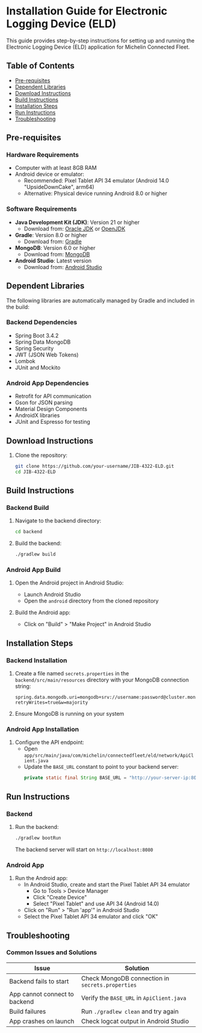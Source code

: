 # Installation Guide for Electronic Logging Device (ELD)

This guide provides step-by-step instructions for setting up and running the Electronic Logging Device (ELD) application for Michelin Connected Fleet.

## Table of Contents
- [Pre-requisites](#pre-requisites)
- [Dependent Libraries](#dependent-libraries)
- [Download Instructions](#download-instructions)
- [Build Instructions](#build-instructions)
- [Installation Steps](#installation-steps)
- [Run Instructions](#run-instructions)
- [Troubleshooting](#troubleshooting)

## Pre-requisites

### Hardware Requirements
- Computer with at least 8GB RAM
- Android device or emulator:
  - Recommended: Pixel Tablet API 34 emulator (Android 14.0 "UpsideDownCake", arm64)
  - Alternative: Physical device running Android 8.0 or higher

### Software Requirements
- **Java Development Kit (JDK)**: Version 21 or higher
  - Download from: [Oracle JDK](https://www.oracle.com/java/technologies/downloads/) or [OpenJDK](https://adoptium.net/)
- **Gradle**: Version 8.0 or higher
  - Download from: [Gradle](https://gradle.org/install/)
- **MongoDB**: Version 6.0 or higher
  - Download from: [MongoDB](https://www.mongodb.com/try/download/community)
- **Android Studio**: Latest version
  - Download from: [Android Studio](https://developer.android.com/studio)

## Dependent Libraries

The following libraries are automatically managed by Gradle and included in the build:

### Backend Dependencies
- Spring Boot 3.4.2
- Spring Data MongoDB
- Spring Security
- JWT (JSON Web Tokens)
- Lombok
- JUnit and Mockito

### Android App Dependencies
- Retrofit for API communication
- Gson for JSON parsing
- Material Design Components
- AndroidX libraries
- JUnit and Espresso for testing

## Download Instructions

1. Clone the repository:
   ```bash
   git clone https://github.com/your-username/JIB-4322-ELD.git
   cd JIB-4322-ELD
   ```

## Build Instructions

### Backend Build
1. Navigate to the backend directory:
   ```bash
   cd backend
   ```

2. Build the backend:
   ```bash
   ./gradlew build
   ```

### Android App Build
1. Open the Android project in Android Studio:
   - Launch Android Studio
   - Open the `android` directory from the cloned repository

2. Build the Android app:
   - Click on "Build" > "Make Project" in Android Studio

## Installation Steps

### Backend Installation
1. Create a file named `secrets.properties` in the `backend/src/main/resources` directory with your MongoDB connection string:
   ```
   spring.data.mongodb.uri=mongodb+srv://username:password@cluster.mongodb.net/eld_data?retryWrites=true&w=majority
   ```

2. Ensure MongoDB is running on your system

### Android App Installation
1. Configure the API endpoint:
   - Open `app/src/main/java/com/michelin/connectedfleet/eld/network/ApiClient.java`
   - Update the `BASE_URL` constant to point to your backend server:
     ```java
     private static final String BASE_URL = "http://your-server-ip:8080/";
     ```

## Run Instructions

### Backend
1. Run the backend:
   ```bash
   ./gradlew bootRun
   ```
   The backend server will start on `http://localhost:8080`

### Android App
1. Run the Android app:
   - In Android Studio, create and start the Pixel Tablet API 34 emulator
     - Go to Tools > Device Manager
     - Click "Create Device"
     - Select "Pixel Tablet" and use API 34 (Android 14.0)
   - Click on "Run" > "Run 'app'" in Android Studio
   - Select the Pixel Tablet API 34 emulator and click "OK"

## Troubleshooting

### Common Issues and Solutions

| Issue | Solution |
|-------|----------|
| Backend fails to start | Check MongoDB connection in `secrets.properties` |
| App cannot connect to backend | Verify the `BASE_URL` in `ApiClient.java` |
| Build failures | Run `./gradlew clean` and try again |
| App crashes on launch | Check logcat output in Android Studio |


